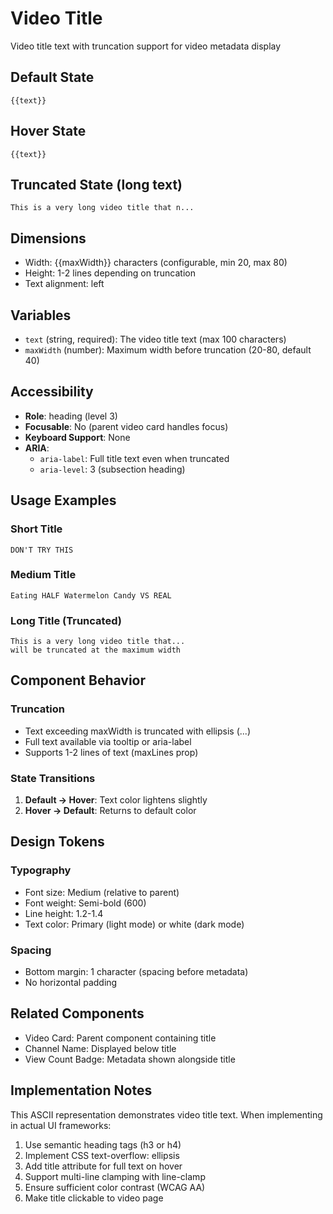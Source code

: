 # Video Title

Video title text with truncation support for video metadata display

## Default State

```
{{text}}
```

## Hover State

```
{{text}}
```

## Truncated State (long text)

```
This is a very long video title that n...
```

## Dimensions

- Width: {{maxWidth}} characters (configurable, min 20, max 80)
- Height: 1-2 lines depending on truncation
- Text alignment: left

## Variables

- `text` (string, required): The video title text (max 100 characters)
- `maxWidth` (number): Maximum width before truncation (20-80, default 40)

## Accessibility

- **Role**: heading (level 3)
- **Focusable**: No (parent video card handles focus)
- **Keyboard Support**: None
- **ARIA**:
  - `aria-label`: Full title text even when truncated
  - `aria-level`: 3 (subsection heading)

## Usage Examples

### Short Title
```
DON'T TRY THIS
```

### Medium Title
```
Eating HALF Watermelon Candy VS REAL
```

### Long Title (Truncated)
```
This is a very long video title that...
will be truncated at the maximum width
```

## Component Behavior

### Truncation

- Text exceeding maxWidth is truncated with ellipsis (...)
- Full text available via tooltip or aria-label
- Supports 1-2 lines of text (maxLines prop)

### State Transitions

1. **Default → Hover**: Text color lightens slightly
2. **Hover → Default**: Returns to default color

## Design Tokens

### Typography
- Font size: Medium (relative to parent)
- Font weight: Semi-bold (600)
- Line height: 1.2-1.4
- Text color: Primary (light mode) or white (dark mode)

### Spacing
- Bottom margin: 1 character (spacing before metadata)
- No horizontal padding

## Related Components

- Video Card: Parent component containing title
- Channel Name: Displayed below title
- View Count Badge: Metadata shown alongside title

## Implementation Notes

This ASCII representation demonstrates video title text. When implementing in actual UI frameworks:

1. Use semantic heading tags (h3 or h4)
2. Implement CSS text-overflow: ellipsis
3. Add title attribute for full text on hover
4. Support multi-line clamping with line-clamp
5. Ensure sufficient color contrast (WCAG AA)
6. Make title clickable to video page
